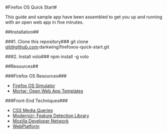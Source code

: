 #Firefox OS Quick Start#

This guide and sample app have been assembled to get you up and running with an open web app in five minutes.

##Installation##

###1.  Clone this repository###
	git clone git@github.com:darkwing/firefoxos-quick-start.git

###2.  Install volo###
	npm install -g volo

##Resources##


###Firefox OS Resources###
*  [Firefox OS Simulator](https://addons.mozilla.org/en-us/firefox/addon/firefox-os-simulator/)
*  [Mortar: Open Web App Templates](https://github.com/mozilla/mortar)

###Front-End Techniques###
*  [CSS Media Queries](https://developer.mozilla.org/en-US/docs/CSS/Media_queries)
*  [Modernizr: Feature Detection Library](http://modernizr.com/)
*  [Mozilla Developer Network](https://developer.mozilla.org/)
*  [WebPlatform](http://www.webplatform.org/)